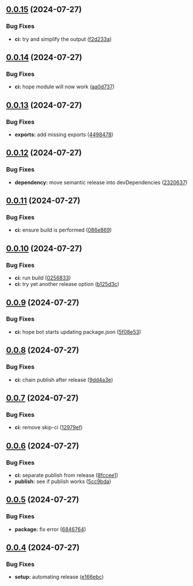 ## [0.0.15](https://github.com/mynimi/calligraphy-grids/compare/v0.0.14...v0.0.15) (2024-07-27)


### Bug Fixes

* **ci:** try and simplify the output ([f2d233a](https://github.com/mynimi/calligraphy-grids/commit/f2d233a91dadf16d17739562b81d31ae67dbdc72))

## [0.0.14](https://github.com/mynimi/calligraphy-grids/compare/v0.0.13...v0.0.14) (2024-07-27)


### Bug Fixes

* **ci:** hope module will now work ([aa0d737](https://github.com/mynimi/calligraphy-grids/commit/aa0d73759764b11ca9239752becb48c97e20f59b))

## [0.0.13](https://github.com/mynimi/calligraphy-grids/compare/v0.0.12...v0.0.13) (2024-07-27)


### Bug Fixes

* **exports:** add missing exports ([4498478](https://github.com/mynimi/calligraphy-grids/commit/44984789307822c7ec4c1f502486bb77b4f0216e))

## [0.0.12](https://github.com/mynimi/calligraphy-grids/compare/v0.0.11...v0.0.12) (2024-07-27)


### Bug Fixes

* **dependency:** move semantic release into devDependencies ([2320637](https://github.com/mynimi/calligraphy-grids/commit/2320637ac153b4a529698e82a6213f6d4cfa2051))

## [0.0.11](https://github.com/mynimi/calligraphy-grids/compare/v0.0.10...v0.0.11) (2024-07-27)


### Bug Fixes

* **ci:** ensure build is performed ([086e869](https://github.com/mynimi/calligraphy-grids/commit/086e869e6ff8409a7ec4a7d7a91a1757d53471b5))

## [0.0.10](https://github.com/mynimi/calligraphy-grids/compare/v0.0.9...v0.0.10) (2024-07-27)


### Bug Fixes

* **ci:** run build ([0256833](https://github.com/mynimi/calligraphy-grids/commit/02568339ac78529bd8e134692acb30442eeebd74))
* **ci:** try yet another release option ([b125d3c](https://github.com/mynimi/calligraphy-grids/commit/b125d3c8d89cf072b78f4b08f7972930366d508d))

## [0.0.9](https://github.com/mynimi/calligraphy-grids/compare/v0.0.8...v0.0.9) (2024-07-27)


### Bug Fixes

* **ci:** hope bot starts updating package.json ([5f08e53](https://github.com/mynimi/calligraphy-grids/commit/5f08e538b3052b7b0f67e01ab651627d57442c91))

## [0.0.8](https://github.com/mynimi/calligraphy-grids/compare/v0.0.7...v0.0.8) (2024-07-27)


### Bug Fixes

* **ci:** chain publish after release ([9dd4a3e](https://github.com/mynimi/calligraphy-grids/commit/9dd4a3ef2c0289af6acfcb55802d3c3b6bd59401))

## [0.0.7](https://github.com/mynimi/calligraphy-grids/compare/v0.0.6...v0.0.7) (2024-07-27)


### Bug Fixes

* **ci:** remove skip-ci ([12979ef](https://github.com/mynimi/calligraphy-grids/commit/12979ef821df556d0b4d4feff0935622f03bceb5))

## [0.0.6](https://github.com/mynimi/calligraphy-grids/compare/v0.0.5...v0.0.6) (2024-07-27)


### Bug Fixes

* **ci:** separate publish from release ([8fccee1](https://github.com/mynimi/calligraphy-grids/commit/8fccee1ab78915548dbafbf9d4d8b537d7c9ba1e))
* **publish:** see if publish works ([5cc9bda](https://github.com/mynimi/calligraphy-grids/commit/5cc9bda9bd9690ac0c8643bc56e17690c33820fb))

## [0.0.5](https://github.com/mynimi/calligraphy-grids/compare/v0.0.4...v0.0.5) (2024-07-27)


### Bug Fixes

* **package:** fix error ([6846764](https://github.com/mynimi/calligraphy-grids/commit/6846764e725726313109e7cfd1c2b63db8396498))

## [0.0.4](https://github.com/mynimi/calligraphy-grids/compare/v0.0.3...v0.0.4) (2024-07-27)


### Bug Fixes

* **setup:** automating release ([e166ebc](https://github.com/mynimi/calligraphy-grids/commit/e166ebc872c15997afdaf3e5a85e9df7e620e9e9))
